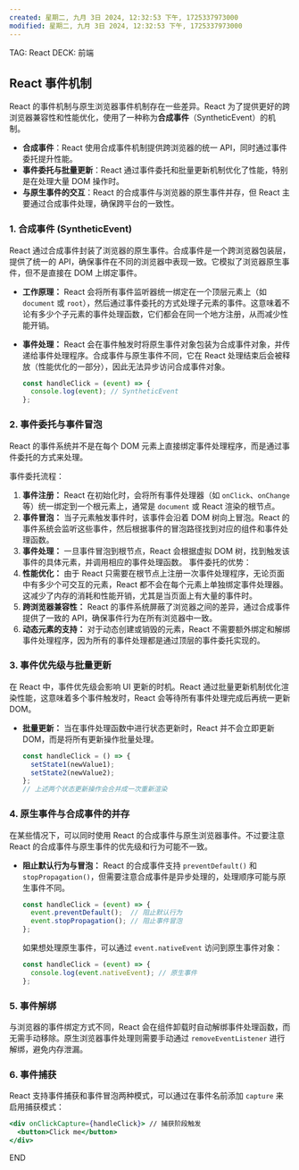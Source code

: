 ```yaml
---
created: 星期二, 九月 3日 2024, 12:32:53 下午, 1725337973000
modified: 星期二, 九月 3日 2024, 12:32:53 下午, 1725337973000
---
```


TAG: React
DECK: 前端
## React 事件机制

React 的事件机制与原生浏览器事件机制存在一些差异。React 为了提供更好的跨浏览器兼容性和性能优化，使用了一种称为**合成事件**（SyntheticEvent）的机制。

- **合成事件**：React 使用合成事件机制提供跨浏览器的统一 API，同时通过事件委托提升性能。
- **事件委托与批量更新**：React 通过事件委托和批量更新机制优化了性能，特别是在处理大量 DOM 操作时。
- **与原生事件的交互**：React 的合成事件与浏览器的原生事件并存，但 React 主要通过合成事件处理，确保跨平台的一致性。

### 1. **合成事件 (SyntheticEvent)**
React 通过合成事件封装了浏览器的原生事件。合成事件是一个跨浏览器包装层，提供了统一的 API，确保事件在不同的浏览器中表现一致。它模拟了浏览器原生事件，但不是直接在 DOM 上绑定事件。

- **工作原理：**
  React 会将所有事件监听器统一绑定在一个顶层元素上（如 `document` 或 `root`），然后通过事件委托的方式处理子元素的事件。这意味着不论有多少个子元素的事件处理函数，它们都会在同一个地方注册，从而减少性能开销。

- **事件处理：**
  React 会在事件触发时将原生事件对象包装为合成事件对象，并传递给事件处理程序。合成事件与原生事件不同，它在 React 处理结束后会被释放（性能优化的一部分），因此无法异步访问合成事件对象。

  ```jsx
  const handleClick = (event) => {
    console.log(event); // SyntheticEvent
  };
  ```

### 2. **事件委托与事件冒泡**
React 的事件系统并不是在每个 DOM 元素上直接绑定事件处理程序，而是通过事件委托的方式来处理。

事件委托流程：
1. **事件注册：** React 在初始化时，会将所有事件处理器（如 `onClick`、`onChange` 等）统一绑定到一个根元素上，通常是 `document` 或 React 渲染的根节点。
2. **事件冒泡：** 当子元素触发事件时，该事件会沿着 DOM 树向上冒泡。React 的事件系统会监听这些事件，然后根据事件的冒泡路径找到对应的组件和事件处理函数。
3. **事件处理：** 一旦事件冒泡到根节点，React 会根据虚拟 DOM 树，找到触发该事件的具体元素，并调用相应的事件处理函数。
事件委托的优势：
1. **性能优化：** 由于 React 只需要在根节点上注册一次事件处理程序，无论页面中有多少个可交互的元素，React 都不会在每个元素上单独绑定事件处理器。这减少了内存的消耗和性能开销，尤其是当页面上有大量的事件时。
2. **跨浏览器兼容性：** React 的事件系统屏蔽了浏览器之间的差异，通过合成事件提供了一致的 API，确保事件行为在所有浏览器中一致。
3. **动态元素的支持：** 对于动态创建或销毁的元素，React 不需要额外绑定和解绑事件处理程序，因为所有的事件处理都是通过顶层的事件委托实现的。

### 3. **事件优先级与批量更新**
在 React 中，事件优先级会影响 UI 更新的时机。React 通过批量更新机制优化渲染性能，这意味着多个事件触发时，React 会等待所有事件处理完成后再统一更新 DOM。
- **批量更新：**
  当在事件处理函数中进行状态更新时，React 并不会立即更新 DOM，而是将所有更新操作批量处理。

  ```jsx
  const handleClick = () => {
    setState1(newValue1);
    setState2(newValue2);
  };
  // 上述两个状态更新操作会合并成一次重新渲染
  ```

### 4. **原生事件与合成事件的并存**
在某些情况下，可以同时使用 React 的合成事件与原生浏览器事件。不过要注意 React 的合成事件与原生事件的优先级和行为可能不一致。
- **阻止默认行为与冒泡：**
  React 的合成事件支持 `preventDefault()` 和 `stopPropagation()`，但需要注意合成事件是异步处理的，处理顺序可能与原生事件不同。

  ```jsx
  const handleClick = (event) => {
    event.preventDefault();  // 阻止默认行为
    event.stopPropagation(); // 阻止事件冒泡
  };
  ```

  如果想处理原生事件，可以通过 `event.nativeEvent` 访问到原生事件对象：

  ```jsx
  const handleClick = (event) => {
    console.log(event.nativeEvent); // 原生事件
  };
  ```

### 5. **事件解绑**
与浏览器的事件绑定方式不同，React 会在组件卸载时自动解绑事件处理函数，而无需手动移除。原生浏览器事件处理则需要手动通过 `removeEventListener` 进行解绑，避免内存泄漏。

### 6. **事件捕获**
React 支持事件捕获和事件冒泡两种模式，可以通过在事件名前添加 `capture` 来启用捕获模式：
```jsx
<div onClickCapture={handleClick}> // 捕获阶段触发
  <button>Click me</button>
</div>
```




[^1]: [美团前端二面经典react面试题总结](https://www.cnblogs.com/xiatianweidao/p/17168684.html "发布于 2023-03-01 16:19")

END
<!--ID: 1726891610998-->

